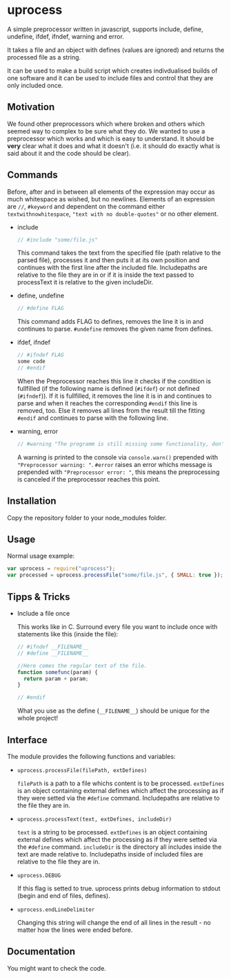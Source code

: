 ﻿uprocess
========

A simple preprocessor written in javascript, supports include, define, undefine, ifdef, ifndef, warning and error.

It takes a file and an object with defines (values are ignored) and returns the processed file as a string. 

It can be used to make a build script which creates indivdualised builds of one software and it can be used to include files and control that they are only included once.

Motivation
----------

We found other preprocessors which where broken and others which seemed way to complex to be sure what they do.
We wanted to use a preprocessor which works and which is easy to understand. It should be **very** clear what it does and what it doesn't (i.e. it should do exactly what is said about it and the code should be clear).


Commands
--------
Before, after and in between all elements of the expression may occur as much whitespace as wished, but no newlines. Elements of an expression are ``//``, ``#keyword`` and dependent on the command either ``textwithnowhitespace``, ``"text with no double-quotes"`` or no other element.

* include
  ```javascript
  // #include "some/file.js"
  ```
  This command takes the text from the specified file (path relative to the parsed file), processes it and then puts it at its own position and continues with the first line after the included file. Includepaths are relative to the file they are in or if it is inside the text passed to processText it is relative to the given includeDir.
 
* define, undefine
  ```javascript
  // #define FLAG
  ```
  This command adds FLAG to defines, removes the line it is in and continues to parse. ``#undefine`` removes the given name from defines.
 
* ifdef, ifndef
  ```javascript
  // #ifndef FLAG
  some code
  // #endif
  ```
  When the Preprocessor reaches this line it checks if the condition is fullfilled (if the following name is defined (``#ifdef``) or not defined (``#ifndef``)). If it is fullfilled, it removes the line it is in and continues to parse and when it reaches the corresponding ``#endif`` this line is removed, too. Else it removes all lines from the result till the fitting ``#endif`` and continues to parse with the following line.

* warning, error
  ```javascript
  // #warning "The programm is still missing some functionality, don't deliver!"
  ```
  A warning is printed to the console via ``console.warn()`` prepended with ``"Preprocessor warning: "``. ``#error`` raises an error whichs message is prepended with ``"Preprocessor error: "``, this means the preprocessing is canceled if the preprocessor reaches this point.


Installation
------------

Copy the repository folder to your node_modules folder.


Usage
-----

Normal usage example:

  ```javascript
  var uprocess = require("uprocess");
  var processed = uprocess.processFile("some/file.js", { SMALL: true });
  ```

Tipps & Tricks
--------------

* Include a file once

  This works like in C. Surround every file you want to include once with statements like this (inside the file):
  ```javascript
  // #ifndef __FILENAME__
  // #define __FILENAME__
  
  //Here comes the regular text of the file.
  function somefunc(param) {
    return param + param;
  }
  
  // #endif
  ```
  What you use as the define (``__FILENAME__``) should be unique for the whole project! 

Interface
---------

The module provides the following functions and variables:

* ``uprocess.processFile(filePath, extDefines)``

  ``filePath`` is a path to a file whichs content is to be processed. ``extDefines`` is an object containing external defines which affect the processing as if they were setted via the ``#define`` command. Includepaths are relative to the file they are in.

* ``uprocess.processText(text, extDefines, includeDir)``

  ``text`` is a string to be processed. ``extDefines`` is an object containing external defines which affect the processing as if they were setted via the ``#define`` command. ``includeDir`` is the directory all includes inside the text are made relative to. Includepaths inside of included files are relative to the file they are in.

* ``uprocess.DEBUG``

  If this flag is setted to true. uprocess prints debug information to stdout (begin and end of files, defines).

* ``uprocess.endLineDelimiter``

  Changing this string will change the end of all lines in the result - no matter how the lines were ended before.

Documentation
-------------

You might want to check the code.
